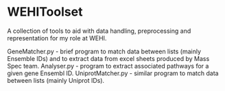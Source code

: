 # WEHIToolset
A collection of tools to aid with data handling, preprocessing and representation for my role at WEHI.

GeneMatcher.py - brief program to match data between lists (mainly Ensemble IDs) and to extract data from excel sheets produced by Mass Spec team.
Analyser.py - program to extract associated pathways for a given gene Ensembl ID.
UniprotMatcher.py - similar program to match data between lists (mainly Uniprot IDs).
